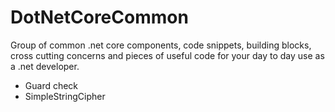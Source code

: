 # DotNetCoreCommon
Group of common .net core components, code snippets, building blocks, cross cutting concerns and pieces of useful code for your day to day use as a .net developer.
 - Guard check 
 - SimpleStringCipher
